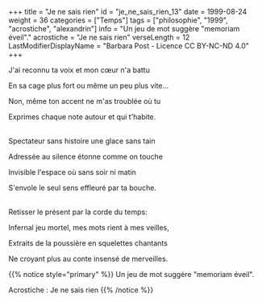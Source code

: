 +++
title = "Je ne sais rien"
id = "je_ne_sais_rien_13"
date = 1999-08-24
weight = 36
categories = ["Temps"]
tags = ["philosophie", "1999", "acrostiche", "alexandrin"]
info = "Un jeu de mot suggère \"memoriam éveil\"."
acrostiche = "Je ne sais rien"
verseLength = 12
LastModifierDisplayName = "Barbara Post - Licence CC BY-NC-ND 4.0"
+++

J'ai reconnu ta voix et mon cœur n'a battu

En sa cage plus fort ou même un peu plus vite...

Non, même ton accent ne m'as troublée où tu

Exprimes chaque note autour et qui t'habite.

 \
Spectateur sans histoire une glace sans tain

Adressée au silence étonne comme on touche

Invisible l'espace où sans soir ni matin

S'envole le seul sens effleuré par ta bouche.

 \
Retisser le présent par la corde du temps:

Infernal jeu mortel, mes mots rient à mes veilles,

Extraits de la poussière en squelettes chantants

Ne croyant plus au conte insensé de merveilles.

{{% notice style="primary" %}}
Un jeu de mot suggère "memoriam éveil".

Acrostiche : Je ne sais rien
{{% /notice %}}
